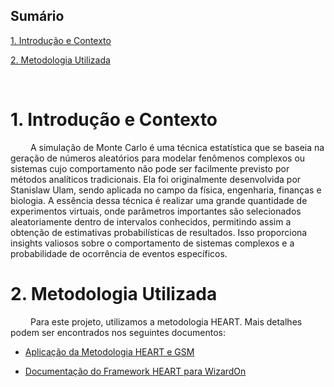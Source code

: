 ## Sumário

[1. Introdução e Contexto](#c1)

[2. Metodologia Utilizada](#c2)

<br>


# <a name="c1"></a>1. Introdução e Contexto

&emsp;&emsp; A simulação de Monte Carlo é uma técnica estatística que se baseia na geração de números aleatórios para modelar fenômenos complexos ou sistemas cujo comportamento não pode ser facilmente previsto por
métodos analíticos tradicionais. Ela foi originalmente desenvolvida por Stanislaw Ulam, sendo aplicada no campo da física, engenharia, finanças e biologia. A essência dessa técnica é realizar uma grande quantidade de experimentos virtuais,
onde parâmetros importantes são selecionados aleatoriamente dentro de intervalos conhecidos, permitindo assim a obtenção de estimativas probabilísticas de resultados. Isso proporciona insights valiosos sobre o comportamento de sistemas complexos 
e a probabilidade de ocorrência de eventos específicos. 


# <a name="c2"></a>2. Metodologia Utilizada

&emsp;&emsp; Para este projeto, utilizamos a metodologia HEART. Mais detalhes podem ser encontrados nos seguintes documentos:

- [Aplicação da Metodologia HEART e GSM](https://github.com/Inteli-College/2024-1B-T04-SI10-G02/blob/develop/document/Sprint%2001/Grupo%202%20-%20HEART%20%2B%20GSM.pdf)

- [Documentação do Framework HEART para WizardOn](https://github.com/Inteli-College/2024-1B-T04-SI10-G02/blob/develop/document/Sprint%2001/HEART.md)

